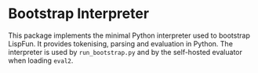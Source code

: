 # Bootstrap Interpreter

This package implements the minimal Python interpreter used to bootstrap LispFun.
It provides tokenising, parsing and evaluation in Python.  The interpreter is
used by `run_bootstrap.py` and by the self-hosted evaluator when loading
`eval2`.
